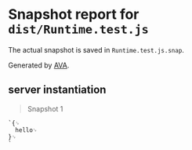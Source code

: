 # Snapshot report for `dist/Runtime.test.js`

The actual snapshot is saved in `Runtime.test.js.snap`.

Generated by [AVA](https://ava.li).

## server instantiation

> Snapshot 1

    `{␊
      hello␊
    }␊
    `
